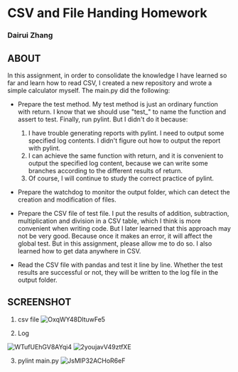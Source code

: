 # CSV and File Handing Homework
### Dairui Zhang

## ABOUT
In this assignment, in order to consolidate the knowledge I have learned so far and learn how to read CSV, I created a new repository and wrote a simple calculator myself.
The main.py did the following:

- Prepare the test method. My test method is just an ordinary function with return.
I know that we should use "test_" to name the function and assert to test. Finally, run pylint. But I didn't do it because:
  1. I have trouble generating reports with pylint. I need to output some specified log contents. I didn't figure out how to output the report with pylint.
  2. I can achieve the same function with return, and it is convenient to output the specified log content, because we can write some branches according to the different results of return.
  3. Of course, I will continue to study the correct practice of pylint.


- Prepare the watchdog to monitor the output folder, which can detect the creation and modification of files.


- Prepare the CSV file of test file. I put the results of addition, subtraction, multiplication and division in a CSV table, which I think is more convenient when writing code.
  But I later learned that this approach may not be very good. Because once it makes an error, it will affect the global test. But in this assignment, please allow me to do so. I also learned how to get data anywhere in CSV.

- Read the CSV file with pandas and test it line by line. Whether the test results are successful or not, they will be written to the log file in the output folder.

## SCREENSHOT

1. csv file
![OxqWY48DltuwFe5](https://i.loli.net/2021/12/01/OxqWY48DltuwFe5.png)

2. Log

![WTufUEhGV8AYqi4](https://i.loli.net/2021/12/01/WTufUEhGV8AYqi4.png)
![2youjavV49ztfXE](https://i.loli.net/2021/12/01/2youjavV49ztfXE.png)

3. pylint main.py
![JsMlP32ACHoR6eF](https://i.loli.net/2021/12/01/JsMlP32ACHoR6eF.png)